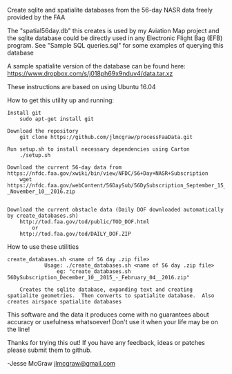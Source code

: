 Create sqlite and spatialite databases from the 56-day NASR data freely provided by the FAA 

The "spatial56day.db" this creates is used by my Aviation Map project and the 
sqlite database could be directly used in any Electronic Flight Bag (EFB) program.
See "Sample SQL queries.sql" for some examples of querying this database

A sample spatialite version of the database can be found here: 
    https://www.dropbox.com/s/j018ph69x9nduv4/data.tar.xz

These instructions are based on using Ubuntu 16.04

How to get this utility up and running:

	Install git
		sudo apt-get install git

	Download the repository
		git clone https://github.com/jlmcgraw/processFaaData.git

	Run setup.sh to install necessary dependencies using Carton
		./setup.sh

	Download the current 56-day data from https://nfdc.faa.gov/xwiki/bin/view/NFDC/56+Day+NASR+Subscription
		wget https://nfdc.faa.gov/webContent/56DaySub/56DySubscription_September_15__2016_-_November_10__2016.zip


	Download the current obstacle data (Daily DOF downloaded automatically by create_databases.sh)
		http://tod.faa.gov/tod/public/TOD_DOF.html
			or
		http://tod.faa.gov/tod/DAILY_DOF.ZIP


How to use these utilities

	create_databases.sh <name of 56 day .zip file>
                Usage: ./create_databases.sh <name of 56 day .zip file>
                    eg: "create_databases.sh 56DySubscription_December_10__2015_-_February_04__2016.zip"
                    
		Creates the sqlite database, expanding text and creating spatialite geometries.  Then converts to spatialite database.  Also creates airspace spatialite databases


This software and the data it produces come with no guarantees about accuracy or usefulness whatsoever!  Don't use it when your life may be on the line!

Thanks for trying this out!  If you have any feedback, ideas or patches please submit them to github.

-Jesse McGraw
jlmcgraw@gmail.com
